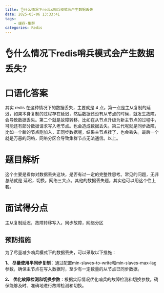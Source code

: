 ```yaml
---
title: 👌什么情况下redis哨兵模式会产生数据丢失
date: 2025-05-06 13:33:41
tags:
	- 缓存-集群
categories: Redis
---
```


# 👌什么情况下redis哨兵模式会产生数据丢失?

# 口语化答案
其实 redis 在这种情况下的数据丢失，主要就是 4 点，第一点是主从复制的延迟，如果本身复制的过程存在延迟，然后数据还没有从节点的时候，就发生故障，会导致数据丢失。第二个就是故障转移，比如在从节点升级为新主节点的过程中，可能还有部分数据请求写入老节点。也会造成数据丢失。第三代呢就是同步故障，比如一个新的节点刚加入，正同步数据呢，结果主节点挂了，也会丢失。最后一个就是万恶的网络，网络分区会导致集群节点无法通信。以上。

# 题目解析
这个主要是看你对数据丢失这块，是否有过一定的完整性思考。常见的问题，无非总结就是 延迟，切换，网络三大点。其他的数据丢失题，其实也可以用这个往上套。

# 面试得分点
主从复制延迟，故障转移写入，同步故障，网络分区

## 预防措施
为了尽量减少哨兵模式下的数据丢失，可以采取以下措施：

**1、 尽量使用半同步复制**：通过配置min-slaves-to-write和min-slaves-max-lag参数，确保主节点在写入数据时，至少有一定数量的从节点已同步数据。

**2、 优化故障检测和切换参数**：根据实际情况优化哨兵的故障检测和切换参数，确保能够及时、准确地进行故障检测和切换。
